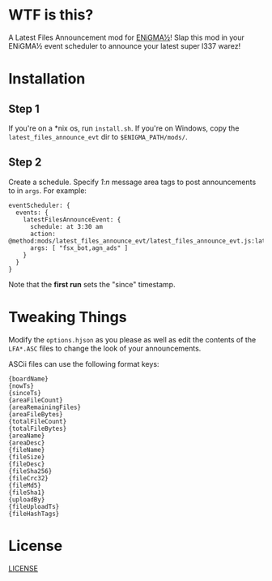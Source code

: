 # WTF is this?
A Latest Files Announcement mod for [ENiGMA½](https://github.com/NuSkooler/enigma-bbs)! Slap this mod in your ENiGMA½ event scheduler to announce your latest super l337 warez!

# Installation
## Step 1
If you're on a *nix os, run `install.sh`. If you're on Windows, copy the `latest_files_announce_evt` dir to `$ENIGMA_PATH/mods/`.

## Step 2
Create a schedule. Specify _1:n_ message area tags to post announcements to in `args`. For example:

```
eventScheduler: {
  events: {
    latestFilesAnnounceEvent: {
      schedule: at 3:30 am
      action: @method:mods/latest_files_announce_evt/latest_files_announce_evt.js:latestFilesAnnounceEvent
      args: [ "fsx_bot,agn_ads" ]
    }
  }
}
```

Note that the **first run** sets the "since" timestamp.

# Tweaking Things
Modify the `options.hjson` as you please as well as edit the contents of the `LFA*.ASC` files to change the look of your announcements.

ASCii files can use the following format keys:
```
{boardName}
{nowTs}
{sinceTs}	
{areaFileCount}
{areaRemainingFiles}
{areaFileBytes}
{totalFileCount}
{totalFileBytes}
{areaName}
{areaDesc}
{fileName}
{fileSize}
{fileDesc}
{fileSha256}
{fileCrc32}
{fileMd5}
{fileSha1}
{uploadBy}
{fileUploadTs}
{fileHashTags}
```

# License
[LICENSE](LICENSE)